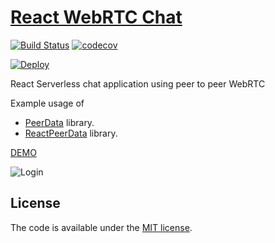 # [React WebRTC Chat](https://react-webrtc-chat.herokuapp.com/)
[![Build Status](https://travis-ci.org/vardius/react-webrtc-chat.svg?branch=master)](https://travis-ci.org/vardius/react-webrtc-chat)
[![codecov](https://codecov.io/gh/vardius/react-webrtc-chat/branch/master/graph/badge.svg)](https://codecov.io/gh/vardius/react-webrtc-chat)

[![Deploy](https://www.herokucdn.com/deploy/button.svg)](https://heroku.com/deploy)

React Serverless chat application using peer to peer WebRTC

Example usage of
- [PeerData](https://github.com/vardius/peer-data) library.
- [ReactPeerData](https://github.com/vardius/react-peer-data) library.

[DEMO](https://webchat.compositekey.tech/)

![Login](../master/.github/login.png)
<!-- ![Chat](../master/.github/chat.png) -->

## License

The code is available under the [MIT license](LICENSE.txt).

